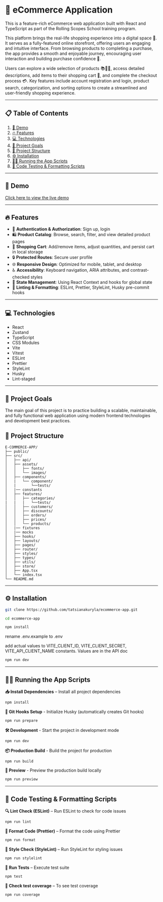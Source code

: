 # 🛒 eCommerce Application

This is a feature-rich eCommerce web application built with React and TypeScript as part of the Rolling Scopes School training program.

This platform brings the real-life shopping experience into a digital space 🏪. It serves as a fully-featured online storefront, offering users an engaging and intuitive interface. From browsing products to completing a purchase, the app provides a smooth and enjoyable journey, encouraging user interaction and building purchase confidence 🚀.

Users can explore a wide selection of products 📚👗👟, access detailed descriptions, add items to their shopping cart 🛒, and complete the checkout process 💳. Key features include account registration and login, product search, categorization, and sorting options to create a streamlined and user-friendly shopping experience.

---

## 📋 Table of Contents

1. [🚀 Demo](#-demo)
2. [🔥 Features](#-features)
3. [💻 Technologies](#-technologies)
4. [🎯 Project Goals](#-project-goals)
5. [📁 Project Structure](#-project-structure)
6. [⚙️ Installation](#️-installation)
7. [🚴‍♂️ Running the App Scripts](#️-running-the-app-scripts)
8. [📜 Code Testing & Formatting Scripts](#-code-testing--formatting-scripts)

---

## 🚀 Demo

[Click here to view the live demo](https://astounding-truffle-8b1298.netlify.app)

---

## 🔥 Features

- 📝 **Authentication & Authorization**: Sign up, login
- 🛍 **Product Catalog**: Browse, search, filter, and view detailed product pages
- 🛒 **Shopping Cart**: Add/remove items, adjust quantities, and persist cart in local storage
- 🔒 **Protected Routes**: Secure user profile
- 🌐 **Responsive Design**: Optimized for mobile, tablet, and desktop
- ♿ **Accessibility**: Keyboard navigation, ARIA attributes, and contrast-checked styles
- 🔄 **State Management**: Using React Context and hooks for global state
- 🔧 **Linting & Formatting**: ESLint, Prettier, StyleLint, Husky pre-commit hooks

---

## 💻 Technologies

- React
- Zustand
- TypeScript
- CSS Modules
- Vite
- Vitest
- ESLint
- Prettier
- StyleLint
- Husky
- Lint-staged

---

## 🎯 Project Goals

The main goal of this project is to practice building a scalable, maintainable, and fully functional web application using modern frontend technologies and development best practices.

## 📁 Project Structure

```text
E-COMMERCE-APP/
├── public/
├── src/
│   ├── api/
│   ├── assets/
│   │   ├── fonts/
│   │   └── images/
│   ├── components/
│   |   └── component/
│   |       └──tests/
│   |── constants
│   ├── features/
│   │   ├── categories/
|   |   |   └──tests/
│   │   ├── customers/
│   │   ├── discounts/
│   │   ├── orders/
│   │   ├── prices/
│   │   └── products/
│   |── fixtures
│   |── mocks
│   ├── hooks/
│   ├── layouts/
│   ├── pages/
│   ├── router/
│   ├── styles/
│   ├── types/
│   ├── utils/
│   ├── store/
│   ├── App.tsx
│   └── index.tsx
└── README.md
```

---

## ⚙️ Installation

```bash
git clone https://github.com/tatsianakuryla/ecommerce-app.git
```

```bash
cd ecommerce-app
```

```bash
npm install
```

rename .env.example to .env

add actual values to
VITE_CLIENT_ID, VITE_CLIENT_SECRET, VITE_API_CLIENT_NAME constants.
Values are in the API doc

```bash
npm run dev
```

---

## 🚴‍♂️ Running the App Scripts

**📥 Install Dependencies** – Install all project dependencies

```bash
npm install
```

**🐶 Git Hooks Setup** - Initialize Husky (automatically creates Git hooks)

```bash
npm run prepare
```

**🛠 Development** - Start the project in development mode

```bash
npm run dev
```

**📦 Production Build** - Build the project for production

```bash
npm run build
```

**👀 Preview** - Preview the production build locally

```bash
npm run preview
```

---

## 📜 Code Testing & Formatting Scripts

**🔍 Lint Check (ESLint)** – Run ESLint to check for code issues

```bash
npm run lint
```

**🎨 Format Code (Prettier)** – Format the code using Prettier

```bash
npm run format
```

**🧪 Style Check (StyleLint)** – Run StyleLint for styling issues

```bash
npm run stylelint
```

**🧫 Run Tests** – Execute test suite

```bash
npm test
```

**🧫 Check test coverage** – To see test coverage

```bash
npm run coverage
```
